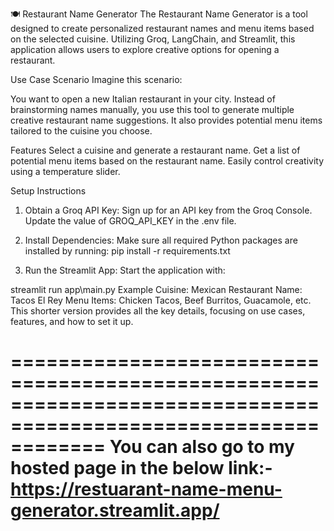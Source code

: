 🍽️ Restaurant Name Generator
The Restaurant Name Generator is a tool designed to create personalized restaurant names and menu items based on the selected cuisine. Utilizing Groq, LangChain, and Streamlit, this application allows users to explore creative options for opening a restaurant.

Use Case Scenario
Imagine this scenario:

You want to open a new Italian restaurant in your city. Instead of brainstorming names manually, you use this tool to generate multiple creative restaurant name suggestions. It also provides potential menu items tailored to the cuisine you choose.

Features
Select a cuisine and generate a restaurant name.
Get a list of potential menu items based on the restaurant name.
Easily control creativity using a temperature slider.

Setup Instructions
1. Obtain a Groq API Key:
Sign up for an API key from the Groq Console.
Update the value of GROQ_API_KEY in the .env file.

2. Install Dependencies:
Make sure all required Python packages are installed by running:
pip install -r requirements.txt

3. Run the Streamlit App:
Start the application with:


streamlit run app\main.py
Example
Cuisine: Mexican
Restaurant Name: Tacos El Rey
Menu Items: Chicken Tacos, Beef Burritos, Guacamole, etc.
This shorter version provides all the key details, focusing on use cases, features, and how to set it up.

================================================================================================================
You can also go to my hosted page in the below link:- https://restuarant-name-menu-generator.streamlit.app/
================================================================================================================

